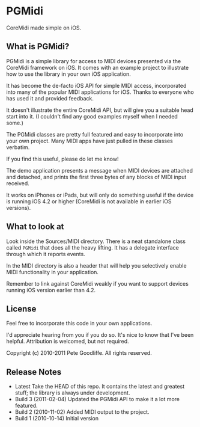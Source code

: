 PGMidi
======

CoreMidi made simple on iOS.

What is PGMidi?
---------------

PGMidi is a simple library for access to MIDI devices presented via the CoreMidi framework on iOS. It comes with an example project to illustrate how to use the library in your own iOS application.

It has become the de-facto iOS API for simple MIDI access, incorporated into many of the popular MIDI applications for iOS. Thanks to everyone who has used it and provided feedback.

It doesn't illustrate the entire CoreMidi API, but will give you a suitable head start into it. (I couldn't find any good examples myself when I needed some.)

The PGMidi classes are pretty full featured and easy to incorporate into your own project. Many MIDI apps have just pulled in these classes verbatim.

If you find this useful, please do let me know!

The demo application presents a message when MIDI devices are attached and detached, and prints the first three bytes of any blocks of MIDI input received.

It works on iPhones or iPads, but will only do something useful if the device is running iOS 4.2 or higher (CoreMidi is not available in earlier iOS versions).


What to look at
---------------

Look inside the Sources/MIDI directory. There is a neat standalone class called `PGMidi` that does all the heavy lifting. It has a delegate interface through which it reports events.

In the MIDI directory is also a header that will help you selectively enable MIDI functionality in your application.

Remember to link against CoreMidi weakly if you want to support devices running iOS version earlier than 4.2.


License
-------

Feel free to incorporate this code in your own applications.

I'd appreciate hearing from you if you do so. It's nice to know that I've been helpful. Attribution is welcomed, but not required.

Copyright (c) 2010-2011 Pete Goodliffe. All rights reserved.


Release Notes
-------------

* Latest
  Take the HEAD of this repo. It contains the latest and greatest stuff;
  the library is always under development.
* Build 3 (2011-02-04)
  Updated the PGMidi API to make it a lot more featured.
* Build 2 (2010-11-02)
  Added MIDI output to the project.
* Build 1 (2010-10-14)
  Initial version


